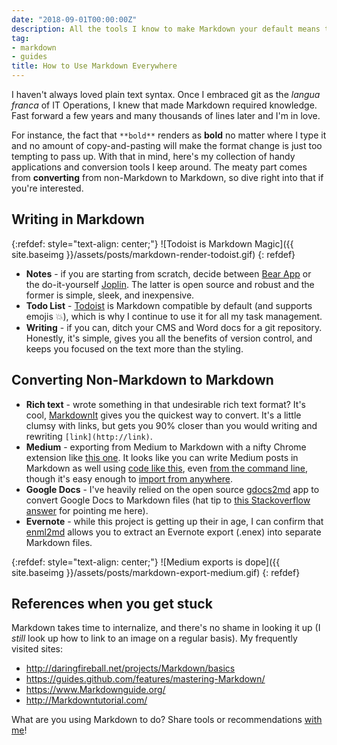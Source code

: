 ```yaml
---
date: "2018-09-01T00:00:00Z"
description: All the tools I know to make Markdown your default means to writing.
tag:
- markdown
- guides
title: How to Use Markdown Everywhere
---
```


I haven't always loved plain text syntax. Once I embraced git as the _langua franca_ of IT Operations, I knew that made Markdown required knowledge. Fast forward a few years and many thousands of lines later and I'm in love.

For instance, the fact that `**bold**` renders as **bold** no matter where I type it and no amount of copy-and-pasting will make the format change is just too tempting to pass up. With that in mind, here's my collection of handy applications and conversion tools I keep around. The meaty part comes from **converting** from non-Markdown to Markdown, so dive right into that if you're interested.

## Writing in Markdown

{:refdef: style="text-align: center;"}
![Todoist is Markdown Magic]({{ site.baseimg }}/assets/posts/markdown-render-todoist.gif)
{: refdef}


* **Notes** - if you are starting from scratch, decide between [Bear App](http://www.bear-writer.com/) or the do-it-yourself [Joplin](https://joplin.cozic.net/). The latter is open source and robust and the former is simple, sleek, and inexpensive.
* **Todo List** - [Todoist](https://todoist.com/) is Markdown compatible by default (and supports emojis 💥), which is why I continue to use it for all my task management.
* **Writing** - if you can, ditch your CMS and Word docs for a git repository. Honestly, it's simple, gives you all the benefits of version control, and keeps you focused on the text more than the styling.

## Converting Non-Markdown to Markdown

* **Rich text** - wrote something in that undesirable rich text format? It's cool, [MarkdownIt](http://markitdown.medusis.com/) gives you the quickest way to convert. It's a little clumsy with links, but gets you 90% closer than you would writing and rewriting `[link](http://link)`.
* **Medium** - exporting from Medium to Markdown with a nifty Chrome extension like [this one](https://chrome.google.com/webstore/detail/convert-medium-posts-to-m/aelnflnmpbjgipamcogpdoppjbebnjea). It looks like you can write Medium posts in Markdown as well using [code like this](https://github.com/IonicaBizau/medium-editor-Markdown), even [from the command line](https://github.com/timakin/md2mid), though it's easy enough to [import from anywhere](https://medium.com/p/import).
* **Google Docs** - I've heavily relied on the open source [gdocs2md](https://github.com/evbacher/gd2md-html) app to convert Google Docs to Markdown files (hat tip to [this Stackoverflow answer](https://stackoverflow.com/questions/19769460/convert-google-docs-to-jekyll-Markdown) for pointing me here).
* **Evernote** - while this project is getting up their in age, I can confirm that [enml2md](https://github.com/zerobase/enml2md) allows you to extract an Evernote export (.enex) into separate Markdown files.

{:refdef: style="text-align: center;"}
![Medium exports is dope]({{ site.baseimg }}/assets/posts/markdown-export-medium.gif)
{: refdef}

## References when you get stuck

Markdown takes time to internalize, and there's no shame in looking it up (I _still_ look up how to link to an image on a regular basis). My frequently visited sites:

* http://daringfireball.net/projects/Markdown/basics
* https://guides.github.com/features/mastering-Markdown/
* https://www.Markdownguide.org/
* http://Markdowntutorial.com/

What are you using Markdown to do? Share tools or recommendations [with me](https://twitter.com/mbbroberg)!
